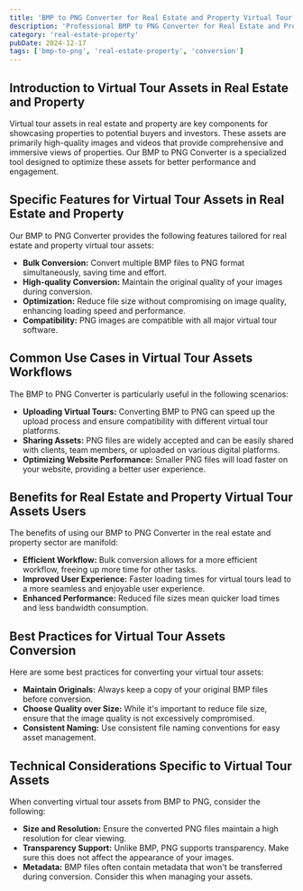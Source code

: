 ```yaml
---
title: 'BMP to PNG Converter for Real Estate and Property Virtual Tour Assets'
description: 'Professional BMP to PNG Converter for Real Estate and Property Virtual Tour Assets. Optimized for Real Estate and Property virtual tour assets workflows.'
category: 'real-estate-property'
pubDate: 2024-12-17
tags: ['bmp-to-png', 'real-estate-property', 'conversion']
---
```


## Introduction to Virtual Tour Assets in Real Estate and Property

Virtual tour assets in real estate and property are key components for showcasing properties to potential buyers and investors. These assets are primarily high-quality images and videos that provide comprehensive and immersive views of properties. Our BMP to PNG Converter is a specialized tool designed to optimize these assets for better performance and engagement.

## Specific Features for Virtual Tour Assets in Real Estate and Property

Our BMP to PNG Converter provides the following features tailored for real estate and property virtual tour assets:

- **Bulk Conversion:** Convert multiple BMP files to PNG format simultaneously, saving time and effort.
- **High-quality Conversion:** Maintain the original quality of your images during conversion.
- **Optimization:** Reduce file size without compromising on image quality, enhancing loading speed and performance.
- **Compatibility:** PNG images are compatible with all major virtual tour software.

## Common Use Cases in Virtual Tour Assets Workflows

The BMP to PNG Converter is particularly useful in the following scenarios:

- **Uploading Virtual Tours:** Converting BMP to PNG can speed up the upload process and ensure compatibility with different virtual tour platforms.
- **Sharing Assets:** PNG files are widely accepted and can be easily shared with clients, team members, or uploaded on various digital platforms.
- **Optimizing Website Performance:** Smaller PNG files will load faster on your website, providing a better user experience.

## Benefits for Real Estate and Property Virtual Tour Assets Users

The benefits of using our BMP to PNG Converter in the real estate and property sector are manifold:

- **Efficient Workflow:** Bulk conversion allows for a more efficient workflow, freeing up more time for other tasks.
- **Improved User Experience:** Faster loading times for virtual tours lead to a more seamless and enjoyable user experience.
- **Enhanced Performance:** Reduced file sizes mean quicker load times and less bandwidth consumption.

## Best Practices for Virtual Tour Assets Conversion

Here are some best practices for converting your virtual tour assets:

- **Maintain Originals:** Always keep a copy of your original BMP files before conversion.
- **Choose Quality over Size:** While it's important to reduce file size, ensure that the image quality is not excessively compromised.
- **Consistent Naming:** Use consistent file naming conventions for easy asset management.

## Technical Considerations Specific to Virtual Tour Assets

When converting virtual tour assets from BMP to PNG, consider the following:

- **Size and Resolution:** Ensure the converted PNG files maintain a high resolution for clear viewing.
- **Transparency Support:** Unlike BMP, PNG supports transparency. Make sure this does not affect the appearance of your images.
- **Metadata:** BMP files often contain metadata that won't be transferred during conversion. Consider this when managing your assets.